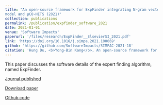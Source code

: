 ```yaml
---
title: "An open-source framework for ExpFinder integrating N-gram vector space
model and μCO-HITS (2021)"
collection: publications
permalink: /publication/expfinder_software_2021
date: 2021-01-01
venue: 'Software Impacts'
paperurl: '/files/research/ExpFinder__ElsevierSI_2021.pdf'
link: 'https://doi.org/10.1016/j.simpa.2021.100069'
github: 'https://github.com/SoftwareImpacts/SIMPAC-2021-18'
citation: 'Hung Du, <b>Yong-Bin Kang</b>, An open-source framework for ExpFinder integrating N-gram vector space model and μCO-HITS, Software Impacts, Volume 8, 2021, 100069, ISSN 2665-9638, https://doi.org/10.1016/j.simpa.2021.100069.'
---
```


This paper discusses the software details of the expert finding algorithm, named ExpFinder.

[Journal published](https://doi.org/10.1016/j.simpa.2021.100069)

[Download paper](/files/research/ExpFinder__ElsevierSI_2021.pdf)

[Github code](https://github.com/SoftwareImpacts/SIMPAC-2021-18)